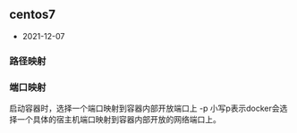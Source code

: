 ## centos7

- 2021-12-07

### 路径映射

### 端口映射

启动容器时，选择一个端口映射到容器内部开放端口上
-p   小写p表示docker会选择一个具体的宿主机端口映射到容器内部开放的网络端口上。